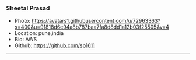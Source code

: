 ### Sheetal Prasad
- Photo: https://avatars1.githubusercontent.com/u/72963363?s=400&u=91818d6e94a8b787baa7fa8d8dd1a12b03f25505&v=4
- Location: pune,india
- Bio: AWS
- Github: https://github.com/sp1611

***
